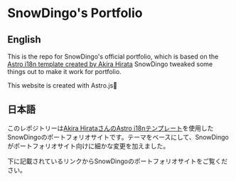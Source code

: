 # SnowDingo's Portfolio

## English
This is the repo for SnowDingo's official portfolio, which is based on the [Astro i18n template created by Akira Hirata]("https://astro.build/themes/details/i18n-starter") SnowDingo tweaked some things out to make it work for portfolio.

This website is created with Astro.js🚀


## 日本語
このレポジトリーは[Akira HirataさんのAstro i18nテンプレート]("https://astro.build/themes/details/i18n-starter")を使用したSnowDingoのポートフォリオサイトです。テーマをベースにして、SnowDingoがポートフォリオサイト向けに細かな変更を加えました。

下に記載されているリンクからSnowDingoのポートフォリオサイトをご覧ください。

